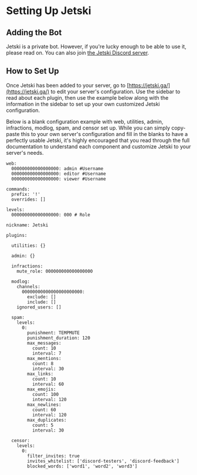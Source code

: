 # Setting Up Jetski

## Adding the Bot

Jetski is a private bot. However, if you're lucky enough to be able to use it, please read on. You can also join [the Jetski Discord server](https://discord.gg/CQX3Gju).

## How to Set Up

Once Jetski has been added to your server, go to [https://jetski.ga/](https://jetski.ga/) to edit your server's configuration. Use the sidebar to read about each plugin, then use the example below along with the information in the sidebar to set up your own customized Jetski configuration.

Below is a blank configuration example with web, utilities, admin, infractions, modlog, spam, and censor set up. While you can simply copy-paste this to your own server's configuration and fill in the blanks to have a perfectly usable Jetski, it's highly encouraged that you read through the full documentation to understand each component and customize Jetski to your server's needs.

```text
web:
  000000000000000000: admin #Username
  000000000000000000: editor #Username
  000000000000000000: viewer #Username

commands:
  prefix: '!'
  overrides: []

levels:
  000000000000000000: 000 # Role

nickname: Jetski

plugins:

  utilities: {}

  admin: {}

  infractions:
    mute_role: 000000000000000000

  modlog:
    channels:
      00000000000000000000000:
        exclude: []
        include: []
    ignored_users: []

  spam:
    levels:
      0:
        punishment: TEMPMUTE
        punishment_duration: 120
        max_messages:
          count: 10
          interval: 7
        max_mentions:
          count: 8
          interval: 30
        max_links:
          count: 10
          interval: 60
        max_emojis:
          count: 100
          interval: 120
        max_newlines:
          count: 60
          interval: 120
        max_duplicates:
          count: 5
          interval: 30

  censor:
    levels:
      0:
        filter_invites: true
        invites_whitelist: ['discord-testers', 'discord-feedback']
        blocked_words: ['word1', 'word2', 'word3']
```

